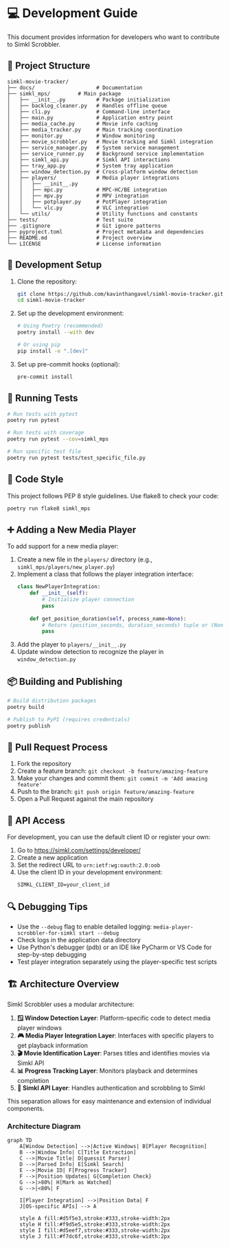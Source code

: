 # 💻 Development Guide

This document provides information for developers who want to contribute to Simkl Scrobbler.

## 📂 Project Structure

```
simkl-movie-tracker/
├── docs/                    # Documentation
├── simkl_mps/         # Main package
│   ├── __init__.py          # Package initialization
│   ├── backlog_cleaner.py   # Handles offline queue
│   ├── cli.py               # Command-line interface
│   ├── main.py              # Application entry point
│   ├── media_cache.py       # Movie info caching
│   ├── media_tracker.py     # Main tracking coordination
│   ├── monitor.py           # Window monitoring
│   ├── movie_scrobbler.py   # Movie tracking and Simkl integration
│   ├── service_manager.py   # System service management
│   ├── service_runner.py    # Background service implementation
│   ├── simkl_api.py         # Simkl API interactions
│   ├── tray_app.py          # System tray application
│   ├── window_detection.py  # Cross-platform window detection
│   ├── players/             # Media player integrations
│   │   ├── __init__.py
│   │   ├── mpc.py           # MPC-HC/BE integration
│   │   ├── mpv.py           # MPV integration
│   │   ├── potplayer.py     # PotPlayer integration
│   │   └── vlc.py           # VLC integration
│   └── utils/               # Utility functions and constants
├── tests/                   # Test suite
├── .gitignore               # Git ignore patterns
├── pyproject.toml           # Project metadata and dependencies
├── README.md                # Project overview
└── LICENSE                  # License information
```

## 🚀 Development Setup

1. Clone the repository:
   ```bash
   git clone https://github.com/kavinthangavel/simkl-movie-tracker.git
   cd simkl-movie-tracker
   ```

2. Set up the development environment:
   ```bash
   # Using Poetry (recommended)
   poetry install --with dev
   
   # Or using pip
   pip install -e ".[dev]"
   ```

3. Set up pre-commit hooks (optional):
   ```bash
   pre-commit install
   ```

## 🧪 Running Tests

```bash
# Run tests with pytest
poetry run pytest

# Run tests with coverage
poetry run pytest --cov=simkl_mps

# Run specific test file
poetry run pytest tests/test_specific_file.py
```

## 📝 Code Style

This project follows PEP 8 style guidelines. Use flake8 to check your code:

```bash
poetry run flake8 simkl_mps
```

## ➕ Adding a New Media Player

To add support for a new media player:

1. Create a new file in the `players/` directory (e.g., `simkl_mps/players/new_player.py`)
2. Implement a class that follows the player integration interface:
   ```python
   class NewPlayerIntegration:
       def __init__(self):
           # Initialize player connection
           pass
           
       def get_position_duration(self, process_name=None):
           # Return (position_seconds, duration_seconds) tuple or (None, None)
           pass
   ```
3. Add the player to `players/__init__.py`
4. Update window detection to recognize the player in `window_detection.py`

## 📦 Building and Publishing

```bash
# Build distribution packages
poetry build

# Publish to PyPI (requires credentials)
poetry publish
```

## 🔄 Pull Request Process

1. Fork the repository
2. Create a feature branch: `git checkout -b feature/amazing-feature`
3. Make your changes and commit them: `git commit -m 'Add amazing feature'`
4. Push to the branch: `git push origin feature/amazing-feature`
5. Open a Pull Request against the main repository

## 🔑 API Access

For development, you can use the default client ID or register your own:

1. Go to https://simkl.com/settings/developer/
2. Create a new application
3. Set the redirect URL to `urn:ietf:wg:oauth:2.0:oob`
4. Use the client ID in your development environment:
   ```
   SIMKL_CLIENT_ID=your_client_id
   ```

## 🔍 Debugging Tips

- Use the `--debug` flag to enable detailed logging: `media-player-scrobbler-for-simkl start --debug`
- Check logs in the application data directory
- Use Python's debugger (pdb) or an IDE like PyCharm or VS Code for step-by-step debugging
- Test player integration separately using the player-specific test scripts

## 🏗️ Architecture Overview

Simkl Scrobbler uses a modular architecture:

1. **🪟 Window Detection Layer**: Platform-specific code to detect media player windows
2. **🎮 Media Player Integration Layer**: Interfaces with specific players to get playback information
3. **🎬 Movie Identification Layer**: Parses titles and identifies movies via Simkl API
4. **📊 Progress Tracking Layer**: Monitors playback and determines completion
5. **🔌 Simkl API Layer**: Handles authentication and scrobbling to Simkl

This separation allows for easy maintenance and extension of individual components.

### Architecture Diagram

```mermaid
graph TD
    A[Window Detection] -->|Active Windows| B[Player Recognition]
    B -->|Window Info| C[Title Extraction]
    C -->|Movie Title| D[guessit Parser]
    D -->|Parsed Info| E[Simkl Search]
    E -->|Movie ID| F[Progress Tracker]
    F -->|Position Updates| G{Completion Check}
    G -->|>80%| H[Mark as Watched]
    G -->|<80%| F
    
    I[Player Integration] -->|Position Data| F
    J[OS-specific APIs] --> A
    
    style A fill:#d5f5e3,stroke:#333,stroke-width:2px
    style H fill:#f9d5e5,stroke:#333,stroke-width:2px
    style I fill:#d5eef7,stroke:#333,stroke-width:2px
    style J fill:#f7dc6f,stroke:#333,stroke-width:2px
```

